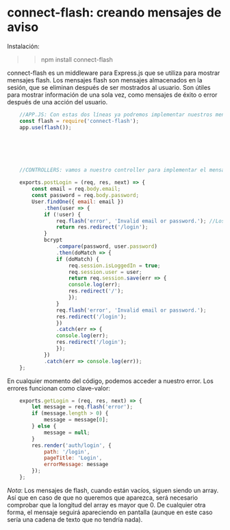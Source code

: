 # connect-flash: creando mensajes de aviso


Instalación:

>> npm install connect-flash

connect-flash es un middleware para Express.js que se utiliza para mostrar mensajes flash. 
Los mensajes flash son mensajes almacenados en la sesión, que se eliminan después de ser mostrados al usuario. 
Son útiles para mostrar información de una sola vez, como mensajes de éxito o error después de una acción del usuario.

```javascript
    //APP.JS: Con estas dos líneas ya podremos implementar nuestros mensajes con el req.flash
    const flash = require('connect-flash');
    app.use(flash());

    




    //CONTROLLERS: vamos a nuestro controller para implementar el mensaje.

    exports.postLogin = (req, res, next) => {
        const email = req.body.email;
        const password = req.body.password;
        User.findOne({ email: email })
            .then(user => {
            if (!user) {
                req.flash('error', 'Invalid email or password.'); //Los mensajes se crean como una clave-valor. Luego podremos acceder al mensaje llamando a su clave.
                return res.redirect('/login');
            }
            bcrypt
                .compare(password, user.password)
                .then(doMatch => {
                if (doMatch) {
                    req.session.isLoggedIn = true;
                    req.session.user = user;
                    return req.session.save(err => {
                    console.log(err);
                    res.redirect('/');
                    });
                }
                req.flash('error', 'Invalid email or password.'); 
                res.redirect('/login');
                })
                .catch(err => {
                console.log(err);
                res.redirect('/login');
                });
            })
            .catch(err => console.log(err));
    };

```

En cualquier momento del código, podemos acceder a nuestro error. Los errores funcionan como clave-valor:

```javascript
    exports.getLogin = (req, res, next) => {
        let message = req.flash('error');
        if (message.length > 0) {
            message = message[0];
        } else {
            message = null;
        }
        res.render('auth/login', {
            path: '/login',
            pageTitle: 'Login',
            errorMessage: message
        });
    };
```

*Nota*: Los mensajes de flash, cuando están vacíos, siguen siendo un array. Así que en caso de que no queremos que aparezca, será necesario comprobar que la longitud del array es mayor que 0. De cualquier otra forma, el mensaje seguirá apareciendo en pantalla (aunque en este caso sería una cadena de texto que no tendría nada).